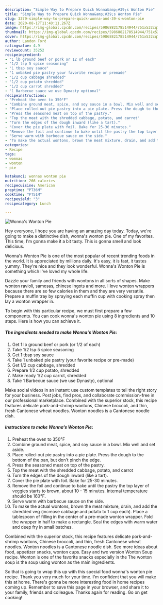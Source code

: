 ```yaml
---
description: "Simple Way to Prepare Quick Wonna&amp;#39;s Wonton Pie"
title: "Simple Way to Prepare Quick Wonna&amp;#39;s Wonton Pie"
slug: 3379-simple-way-to-prepare-quick-wonna-and-39-s-wonton-pie
date: 2020-08-17T11:40:11.267Z
image: https://img-global.cpcdn.com/recipes/5986882178514944/751x532cq70/wonnas-wonton-pie-recipe-main-photo.jpg
thumbnail: https://img-global.cpcdn.com/recipes/5986882178514944/751x532cq70/wonnas-wonton-pie-recipe-main-photo.jpg
cover: https://img-global.cpcdn.com/recipes/5986882178514944/751x532cq70/wonnas-wonton-pie-recipe-main-photo.jpg
author: Landon Ford
ratingvalue: 4.9
reviewcount: 35252
recipeingredient:
- "1 lb ground beef or pork or 12 of each"
- "1/2 tsp 5 spice seasoning"
- "1 tbsp soy sauce"
- "1 unbaked pie pastry your favorite recipe or premade"
- "1/2 cup cabbage shredded"
- "1/2 cup potato shredded"
- "1/2 cup carrot shredded"
- "1 Barbecue sauce we use Dynasty optional"
recipeinstructions:
- "Preheat the oven to 350°F"
- "Combine ground meat, spice, and soy sauce in a bowl. Mix well and set aside."
- "Place rolled-out pie pastry into a pie plate. Press the dough to the bottom of the pan, but don&#39;t pinch the edge."
- "Press the seasoned meat on top of the pastry."
- "Top the meat with the shredded cabbage, potato, and carrot"
- "Turn the edges of the dough inward (like a tart)."
- "Cover the pie plate with foil. Bake for 25-30 minutes."
- "Remove the foil and continue to bake until the pastry the top layer of veggies starts to brown, about 10 - 15 minutes. Internal temperature should be 160°F."
- "Serve warm with barbecue sauce on the side."
- "To make the actual wontons, brown the meat mixture, drain, and add the shredded veg (increase cabbage and potato to 1 cup each). Place a tablespoon of filling in the center of a pre-made wonton wrapper. Fold the wrapper in half to make a rectangle. Seal the edges with warm water and deep fry in small batches."
categories:
- Recipe
tags:
- wonnas
- wonton
- pie

katakunci: wonnas wonton pie 
nutrition: 266 calories
recipecuisine: American
preptime: "PT36M"
cooktime: "PT51M"
recipeyield: "3"
recipecategory: Lunch

---
```



![Wonna&#39;s Wonton Pie](https://img-global.cpcdn.com/recipes/5986882178514944/751x532cq70/wonnas-wonton-pie-recipe-main-photo.jpg)

Hey everyone, I hope you are having an amazing day today. Today, we're going to make a distinctive dish, wonna&#39;s wonton pie. One of my favorites. This time, I'm gonna make it a bit tasty. This is gonna smell and look delicious.

Wonna&#39;s Wonton Pie is one of the most popular of recent trending foods in the world. It is appreciated by millions daily. It's easy, it is fast, it tastes yummy. They're nice and they look wonderful. Wonna&#39;s Wonton Pie is something which I've loved my whole life.

Dazzle your family and friends with wontons in all sorts of shapes. Make wonton ravioli, samosas, chinese ingots and more. I love wonton wrappers because there are so few calories in them and they are very versatile. Prepare a muffin tray by spraying each muffin cup with cooking spray then lay a wonton wrapper in.


To begin with this particular recipe, we must first prepare a few components. You can cook wonna&#39;s wonton pie using 8 ingredients and 10 steps. Here is how you can achieve it.

<!--inarticleads1-->

##### The ingredients needed to make Wonna&#39;s Wonton Pie:

1. Get 1 lb ground beef or pork (or 1/2 of each)
1. Take 1/2 tsp 5 spice seasoning
1. Get 1 tbsp soy sauce
1. Take 1 unbaked pie pastry (your favorite recipe or pre-made)
1. Get 1/2 cup cabbage, shredded
1. Prepare 1/2 cup potato, shredded
1. Make ready 1/2 cup carrot, shredded
1. Take 1 Barbecue sauce (we use Dynasty), optional


Make social videos in an instant: use custom templates to tell the right story for your business. Post jobs, find pros, and collaborate commission-free in our professional marketplace. Combined with the superior stock, this recipe features delicate pork-and-shrimp wontons, Chinese broccoli, and thin, fresh Cantonese wheat noodles. Wonton noodles is a Cantonese noodle dish. 

<!--inarticleads2-->

##### Instructions to make Wonna&#39;s Wonton Pie:

1. Preheat the oven to 350°F
1. Combine ground meat, spice, and soy sauce in a bowl. Mix well and set aside.
1. Place rolled-out pie pastry into a pie plate. Press the dough to the bottom of the pan, but don&#39;t pinch the edge.
1. Press the seasoned meat on top of the pastry.
1. Top the meat with the shredded cabbage, potato, and carrot
1. Turn the edges of the dough inward (like a tart).
1. Cover the pie plate with foil. Bake for 25-30 minutes.
1. Remove the foil and continue to bake until the pastry the top layer of veggies starts to brown, about 10 - 15 minutes. Internal temperature should be 160°F.
1. Serve warm with barbecue sauce on the side.
1. To make the actual wontons, brown the meat mixture, drain, and add the shredded veg (increase cabbage and potato to 1 cup each). Place a tablespoon of filling in the center of a pre-made wonton wrapper. Fold the wrapper in half to make a rectangle. Seal the edges with warm water and deep fry in small batches.


Combined with the superior stock, this recipe features delicate pork-and-shrimp wontons, Chinese broccoli, and thin, fresh Cantonese wheat noodles. Wonton noodles is a Cantonese noodle dish. See more ideas about food, appetizer snacks, wonton cups. Easy and two version Wonton Soup recipe. Wonton is one of the favorite snacks especially in the The wonton soup is the soup using wonton as the main ingredients. 

So that is going to wrap this up with this special food wonna&#39;s wonton pie recipe. Thank you very much for your time. I'm confident that you will make this at home. There's gonna be more interesting food in home recipes coming up. Remember to save this page in your browser, and share it to your family, friends and colleague. Thanks again for reading. Go on get cooking!
